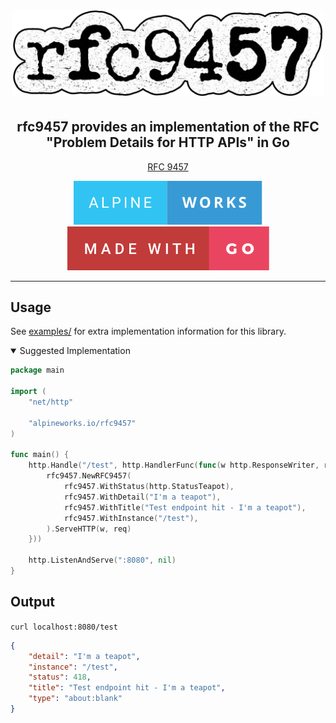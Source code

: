 <h1 align="center">
  <img src=".github/images/rfc9457.png" alt="rfc9457" width="500">
</h1>
<h2 align="center">
    rfc9457 provides an implementation of the RFC "Problem Details for HTTP APIs" in Go
</h2>

<div align="center">

[RFC 9457][rfc-link]

[![Alpineworks][alpineworks-badge]][for-the-badge-link] [![Made With Go][made-with-go-badge]][for-the-badge-link]

</div>

---

## Usage
See [examples/](examples/) for extra implementation information for this library.

<details open>
<summary>Suggested Implementation</summary>

```go
package main

import (
	"net/http"

	"alpineworks.io/rfc9457"
)

func main() {
	http.Handle("/test", http.HandlerFunc(func(w http.ResponseWriter, req *http.Request) {
		rfc9457.NewRFC9457(
			rfc9457.WithStatus(http.StatusTeapot),
			rfc9457.WithDetail("I'm a teapot"),
			rfc9457.WithTitle("Test endpoint hit - I'm a teapot"),
			rfc9457.WithInstance("/test"),
		).ServeHTTP(w, req)
	}))

	http.ListenAndServe(":8080", nil)
}
```

## Output
`curl localhost:8080/test`
```json
{
	"detail": "I'm a teapot",
	"instance": "/test",
	"status": 418,
	"title": "Test endpoint hit - I'm a teapot",
	"type": "about:blank"
}
```
</details>

<!-- Reference Variables -->

<!-- Badges -->
[alpineworks-badge]: .github/images/alpine-works.svg
[made-with-go-badge]: .github/images/made-with-go.svg

<!-- Links -->
[blank-reference-link]: #
[for-the-badge-link]: https://forthebadge.com
[rfc-link]: https://www.rfc-editor.org/rfc/rfc9457.html
